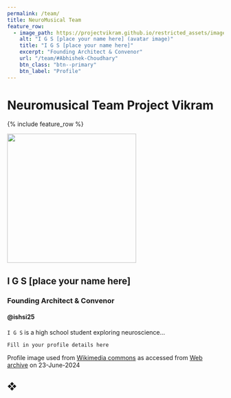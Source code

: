 ```yaml
---
permalink: /team/
title: NeuroMusical Team
feature_row:
  - image_path: https://projectvikram.github.io/restricted_assets/images/ac_photo.jpg
    alt: "I G S [place your name here] (avatar image)"
    title: "I G S [place your name here]"
    excerpt: "Founding Architect & Convenor"
    url: "/team/#Abhishek-Choudhary"
    btn_class: "btn--primary"
    btn_label: "Profile"
---
```


# Neuromusical Team Project Vikram

{% include feature_row %}

<img src="https://projectvikram.github.io/restricted_assets/images/ac_photo.jpg" alttext="I G S (avatar image)" width="300" height="300">

## I G S [place your name here]
### Founding Architect & Convenor
#### @ishsi25

`I G S` is a high school student exploring neuroscience...

```
Fill in your profile details here
```

Profile image used from [Wikimedia commons](https://commons.wikimedia.org/wiki/File:Blausen_0657_MultipolarNeuron.png) as accessed from [Web archive](https://web.archive.org/web/20240623175254/https://commons.wikimedia.org/wiki/File:Blausen_0657_MultipolarNeuron.png) on 23-June-2024
## &#10070;

